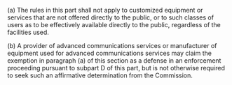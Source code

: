 (a) The rules in this part shall not apply to customized equipment or services that are not offered directly to the public, or to such classes of users as to be effectively available directly to the public, regardless of the facilities used.

(b) A provider of advanced communications services or manufacturer of equipment used for advanced communications services may claim the exemption in paragraph (a) of this section as a defense in an enforcement proceeding pursuant to subpart D of this part, but is not otherwise required to seek such an affirmative determination from the Commission.

